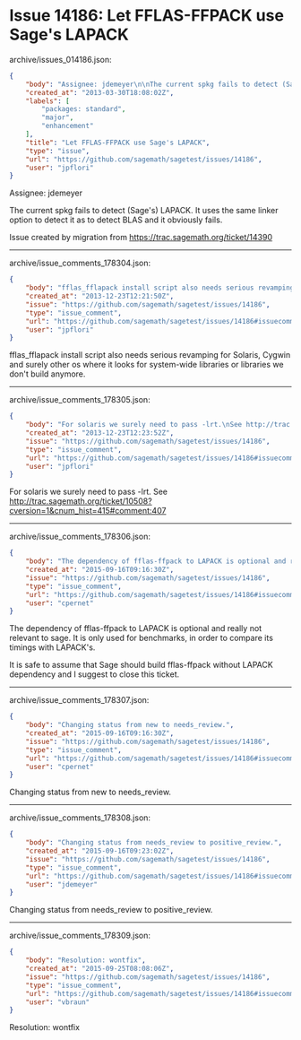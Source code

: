 # Issue 14186: Let FFLAS-FFPACK use Sage's LAPACK

archive/issues_014186.json:
```json
{
    "body": "Assignee: jdemeyer\n\nThe current spkg fails to detect (Sage's) LAPACK.\nIt uses the same linker option to detect it as to detect BLAS and it obviously fails.\n\nIssue created by migration from https://trac.sagemath.org/ticket/14390\n\n",
    "created_at": "2013-03-30T18:08:02Z",
    "labels": [
        "packages: standard",
        "major",
        "enhancement"
    ],
    "title": "Let FFLAS-FFPACK use Sage's LAPACK",
    "type": "issue",
    "url": "https://github.com/sagemath/sagetest/issues/14186",
    "user": "jpflori"
}
```
Assignee: jdemeyer

The current spkg fails to detect (Sage's) LAPACK.
It uses the same linker option to detect it as to detect BLAS and it obviously fails.

Issue created by migration from https://trac.sagemath.org/ticket/14390





---

archive/issue_comments_178304.json:
```json
{
    "body": "fflas_fflapack install script also needs serious revamping for Solaris, Cygwin and surely other os where it looks for system-wide libraries or libraries we don't build anymore.",
    "created_at": "2013-12-23T12:21:50Z",
    "issue": "https://github.com/sagemath/sagetest/issues/14186",
    "type": "issue_comment",
    "url": "https://github.com/sagemath/sagetest/issues/14186#issuecomment-178304",
    "user": "jpflori"
}
```

fflas_fflapack install script also needs serious revamping for Solaris, Cygwin and surely other os where it looks for system-wide libraries or libraries we don't build anymore.



---

archive/issue_comments_178305.json:
```json
{
    "body": "For solaris we surely need to pass -lrt.\nSee http://trac.sagemath.org/ticket/10508?cversion=1&cnum_hist=415#comment:407",
    "created_at": "2013-12-23T12:23:52Z",
    "issue": "https://github.com/sagemath/sagetest/issues/14186",
    "type": "issue_comment",
    "url": "https://github.com/sagemath/sagetest/issues/14186#issuecomment-178305",
    "user": "jpflori"
}
```

For solaris we surely need to pass -lrt.
See http://trac.sagemath.org/ticket/10508?cversion=1&cnum_hist=415#comment:407



---

archive/issue_comments_178306.json:
```json
{
    "body": "The dependency of fflas-ffpack to LAPACK is optional and really not relevant to sage. It is only used for benchmarks, in order to compare its timings with LAPACK's.\n\nIt is safe to assume that Sage should build fflas-ffpack without LAPACK dependency and I suggest to close this ticket.",
    "created_at": "2015-09-16T09:16:30Z",
    "issue": "https://github.com/sagemath/sagetest/issues/14186",
    "type": "issue_comment",
    "url": "https://github.com/sagemath/sagetest/issues/14186#issuecomment-178306",
    "user": "cpernet"
}
```

The dependency of fflas-ffpack to LAPACK is optional and really not relevant to sage. It is only used for benchmarks, in order to compare its timings with LAPACK's.

It is safe to assume that Sage should build fflas-ffpack without LAPACK dependency and I suggest to close this ticket.



---

archive/issue_comments_178307.json:
```json
{
    "body": "Changing status from new to needs_review.",
    "created_at": "2015-09-16T09:16:30Z",
    "issue": "https://github.com/sagemath/sagetest/issues/14186",
    "type": "issue_comment",
    "url": "https://github.com/sagemath/sagetest/issues/14186#issuecomment-178307",
    "user": "cpernet"
}
```

Changing status from new to needs_review.



---

archive/issue_comments_178308.json:
```json
{
    "body": "Changing status from needs_review to positive_review.",
    "created_at": "2015-09-16T09:23:02Z",
    "issue": "https://github.com/sagemath/sagetest/issues/14186",
    "type": "issue_comment",
    "url": "https://github.com/sagemath/sagetest/issues/14186#issuecomment-178308",
    "user": "jdemeyer"
}
```

Changing status from needs_review to positive_review.



---

archive/issue_comments_178309.json:
```json
{
    "body": "Resolution: wontfix",
    "created_at": "2015-09-25T08:08:06Z",
    "issue": "https://github.com/sagemath/sagetest/issues/14186",
    "type": "issue_comment",
    "url": "https://github.com/sagemath/sagetest/issues/14186#issuecomment-178309",
    "user": "vbraun"
}
```

Resolution: wontfix
